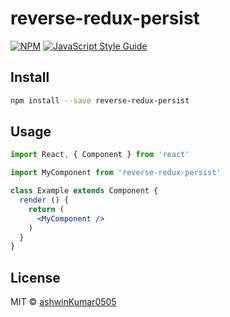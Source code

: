 # reverse-redux-persist

> 

[![NPM](https://img.shields.io/npm/v/reverse-redux-persist.svg)](https://www.npmjs.com/package/reverse-redux-persist) [![JavaScript Style Guide](https://img.shields.io/badge/code_style-standard-brightgreen.svg)](https://standardjs.com)

## Install

```bash
npm install --save reverse-redux-persist
```

## Usage

```jsx
import React, { Component } from 'react'

import MyComponent from 'reverse-redux-persist'

class Example extends Component {
  render () {
    return (
      <MyComponent />
    )
  }
}
```

## License

MIT © [ashwinKumar0505](https://github.com/ashwinKumar0505)
